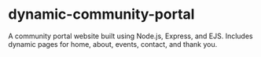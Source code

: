 # dynamic-community-portal
A community portal website built using Node.js, Express, and EJS. Includes dynamic pages for home, about, events, contact, and thank you.
